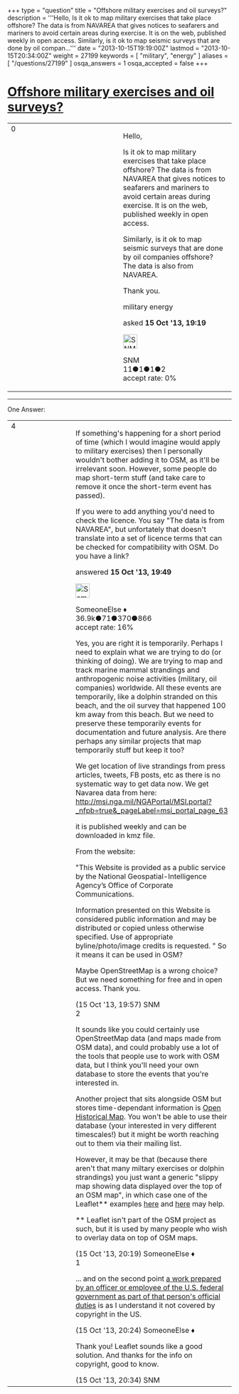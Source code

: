 +++
type = "question"
title = "Offshore military exercises and oil surveys?"
description = '''Hello, Is it ok to map military exercises that take place offshore? The data is from NAVAREA that gives notices to seafarers and mariners to avoid certain areas during exercise. It is on the web, published weekly in open access.  Similarly, is it ok to map seismic surveys that are done by oil compan...'''
date = "2013-10-15T19:19:00Z"
lastmod = "2013-10-15T20:34:00Z"
weight = 27199
keywords = [ "military", "energy" ]
aliases = [ "/questions/27199" ]
osqa_answers = 1
osqa_accepted = false
+++

<div class="headNormal">

# [Offshore military exercises and oil surveys?](/questions/27199/offshore-military-exercises-and-oil-surveys)

</div>

<div id="main-body">

<div id="askform">

<table id="question-table" style="width:100%;">
<colgroup>
<col style="width: 50%" />
<col style="width: 50%" />
</colgroup>
<tbody>
<tr>
<td style="width: 30px; vertical-align: top"><div class="vote-buttons">
<span id="post-27199-upvote" class="ajax-command post-vote up" rel="nofollow" title="I like this post (click again to cancel)"> </span>
<div id="post-27199-score" class="post-score" title="current number of votes">
0
</div>
<span id="post-27199-downvote" class="ajax-command post-vote down" rel="nofollow" title="I dont like this post (click again to cancel)"> </span> <span id="favorite-mark" class="ajax-command favorite-mark" rel="nofollow" title="mark/unmark this question as favorite (click again to cancel)"> </span>
<div id="favorite-count" class="favorite-count">
&#10;</div>
</div></td>
<td><div id="item-right">
<div class="question-body">
<p>Hello,</p>
<p>Is it ok to map military exercises that take place offshore? The data is from NAVAREA that gives notices to seafarers and mariners to avoid certain areas during exercise. It is on the web, published weekly in open access.</p>
<p>Similarly, is it ok to map seismic surveys that are done by oil companies offshore? The data is also from NAVAREA.</p>
<p>Thank you.</p>
</div>
<div id="question-tags" class="tags-container tags">
<span class="post-tag tag-link-military" rel="tag" title="see questions tagged &#39;military&#39;">military</span> <span class="post-tag tag-link-energy" rel="tag" title="see questions tagged &#39;energy&#39;">energy</span>
</div>
<div id="question-controls" class="post-controls">
&#10;</div>
<div class="post-update-info-container">
<div class="post-update-info post-update-info-user">
<p>asked <strong>15 Oct '13, 19:19</strong></p>
<img src="https://secure.gravatar.com/avatar/34a7ef508686c2937ea1ad378b3ba9d3?s=32&amp;d=identicon&amp;r=g" class="gravatar" width="32" height="32" alt="SNM&#39;s gravatar image" />
<p><span>SNM</span><br />
<span class="score" title="11 reputation points">11</span><span title="1 badges"><span class="badge1">●</span><span class="badgecount">1</span></span><span title="1 badges"><span class="silver">●</span><span class="badgecount">1</span></span><span title="2 badges"><span class="bronze">●</span><span class="badgecount">2</span></span><br />
<span class="accept_rate" title="Rate of the user&#39;s accepted answers">accept rate:</span> <span title="SNM has no accepted answers">0%</span></p>
</div>
</div>
<div id="comments-container-27199" class="comments-container">
&#10;</div>
<div id="comment-tools-27199" class="comment-tools">
&#10;</div>
<div class="clear">
&#10;</div>
<div id="comment-27199-form-container" class="comment-form-container">
&#10;</div>
<div class="clear">
&#10;</div>
</div></td>
</tr>
</tbody>
</table>

------------------------------------------------------------------------

<div class="tabBar">

<span id="sort-top"></span>

<div class="headQuestions">

One Answer:

</div>

</div>

<span id="27200"></span>

<div id="answer-container-27200" class="answer">

<table style="width:100%;">
<colgroup>
<col style="width: 50%" />
<col style="width: 50%" />
</colgroup>
<tbody>
<tr>
<td style="width: 30px; vertical-align: top"><div class="vote-buttons">
<span id="post-27200-upvote" class="ajax-command post-vote up" rel="nofollow" title="I like this post (click again to cancel)"> </span>
<div id="post-27200-score" class="post-score" title="current number of votes">
4
</div>
<span id="post-27200-downvote" class="ajax-command post-vote down" rel="nofollow" title="I dont like this post (click again to cancel)"> </span>
</div></td>
<td><div class="item-right">
<div class="answer-body">
<p>If something's happening for a short period of time (which I would imagine would apply to military exercises) then I personally wouldn't bother adding it to OSM, as it'll be irrelevant soon. However, some people do map short-term stuff (and take care to remove it once the short-term event has passed).</p>
<p>If you were to add anything you'd need to check the licence. You say "The data is from NAVAREA", but unfortately that doesn't translate into a set of licence terms that can be checked for compatibility with OSM. Do you have a link?</p>
</div>
<div class="answer-controls post-controls">
&#10;</div>
<div class="post-update-info-container">
<div class="post-update-info post-update-info-user">
<p>answered <strong>15 Oct '13, 19:49</strong></p>
<img src="https://secure.gravatar.com/avatar/0bf1aa22f7f5e045b0eb8beb79fe7907?s=32&amp;d=identicon&amp;r=g" class="gravatar" width="32" height="32" alt="SomeoneElse&#39;s gravatar image" />
<p><span>SomeoneElse ♦</span><br />
<span class="score" title="36866 reputation points"><span>36.9k</span></span><span title="71 badges"><span class="badge1">●</span><span class="badgecount">71</span></span><span title="370 badges"><span class="silver">●</span><span class="badgecount">370</span></span><span title="866 badges"><span class="bronze">●</span><span class="badgecount">866</span></span><br />
<span class="accept_rate" title="Rate of the user&#39;s accepted answers">accept rate:</span> <span title="SomeoneElse has 228 accepted answers">16%</span></p>
</div>
</div>
<div id="comments-container-27200" class="comments-container">
<span id="27201"></span>
<div id="comment-27201" class="comment">
<div id="post-27201-score" class="comment-score">
&#10;</div>
<div class="comment-text">
<p>Yes, you are right it is temporarily. Perhaps I need to explain what we are trying to do (or thinking of doing). We are trying to map and track marine mammal strandings and anthropogenic noise activities (military, oil companies) worldwide. All these events are temporarily, like a dolphin stranded on this beach, and the oil survey that happened 100 km away from this beach. But we need to preserve these temporarily events for documentation and future analysis. Are there perhaps any similar projects that map temporarily stuff but keep it too?</p>
<p>We get location of live strandings from press articles, tweets, FB posts, etc as there is no systematic way to get data now. We get Navarea data from here: <a href="http://msi.nga.mil/NGAPortal/MSI.portal?_nfpb=true&amp;_pageLabel=msi_portal_page_63">http://msi.nga.mil/NGAPortal/MSI.portal?_nfpb=true&amp;_pageLabel=msi_portal_page_63</a></p>
<p>it is published weekly and can be downloaded in kmz file.<br />
</p>
<p>From the website:</p>
<p>"This Website is provided as a public service by the National Geospatial-Intelligence Agency’s Office of Corporate Communications.</p>
<p>Information presented on this Website is considered public information and may be distributed or copied unless otherwise specified. Use of appropriate byline/photo/image credits is requested. " So it means it can be used in OSM?</p>
<p>Maybe OpenStreetMap is a wrong choice? But we need something for free and in open access. Thank you.</p>
</div>
<div id="comment-27201-info" class="comment-info">
<span class="comment-age">(15 Oct '13, 19:57)</span> <span class="comment-user userinfo">SNM</span>
</div>
</div>
<span id="27204"></span>
<div id="comment-27204" class="comment">
<div id="post-27204-score" class="comment-score">
2
</div>
<div class="comment-text">
<p>It sounds like you could certainly use OpenStreetMap data (and maps made from OSM data), and could probably use a lot of the tools that people use to work with OSM data, but I think you'll need your own database to store the events that you're interested in.</p>
<p>Another project that sits alongside OSM but stores time-dependant information is <a href="https://wiki.openstreetmap.org/wiki/Open_Historical_Map">Open Historical Map</a>. You won't be able to use their database (your interested in very different timescales!) but it might be worth reaching out to them via their mailing list.</p>
<p>However, it may be that (because there aren't that many miltary exercises or dolphin strandings) you just want a generic "slippy map showing data displayed over the top of an OSM map", in which case one of the Leaflet** examples <a href="http://switch2osm.org/using-tiles/getting-started-with-leaflet/">here</a> and <a href="http://leafletjs.com/examples.html">here</a> may help.</p>
<p>** Leaflet isn't part of the OSM project as such, but it is used by many people who wish to overlay data on top of OSM maps.</p>
</div>
<div id="comment-27204-info" class="comment-info">
<span class="comment-age">(15 Oct '13, 20:19)</span> <span class="comment-user userinfo">SomeoneElse ♦</span>
</div>
</div>
<span id="27205"></span>
<div id="comment-27205" class="comment">
<div id="post-27205-score" class="comment-score">
1
</div>
<div class="comment-text">
<p>... and on the second point <a href="http://en.wikipedia.org/wiki/Copyright_status_of_work_by_the_U.S._government">a work prepared by an officer or employee of the U.S. federal government as part of that person's official duties</a> is as I understand it not covered by copyright in the US.</p>
</div>
<div id="comment-27205-info" class="comment-info">
<span class="comment-age">(15 Oct '13, 20:24)</span> <span class="comment-user userinfo">SomeoneElse ♦</span>
</div>
</div>
<span id="27206"></span>
<div id="comment-27206" class="comment">
<div id="post-27206-score" class="comment-score">
&#10;</div>
<div class="comment-text">
<p>Thank you! Leaflet sounds like a good solution. And thanks for the info on copyright, good to know.</p>
</div>
<div id="comment-27206-info" class="comment-info">
<span class="comment-age">(15 Oct '13, 20:34)</span> <span class="comment-user userinfo">SNM</span>
</div>
</div>
</div>
<div id="comment-tools-27200" class="comment-tools">
&#10;</div>
<div class="clear">
&#10;</div>
<div id="comment-27200-form-container" class="comment-form-container">
&#10;</div>
<div class="clear">
&#10;</div>
</div></td>
</tr>
</tbody>
</table>

</div>

<div class="paginator-container-left">

</div>

</div>

</div>

